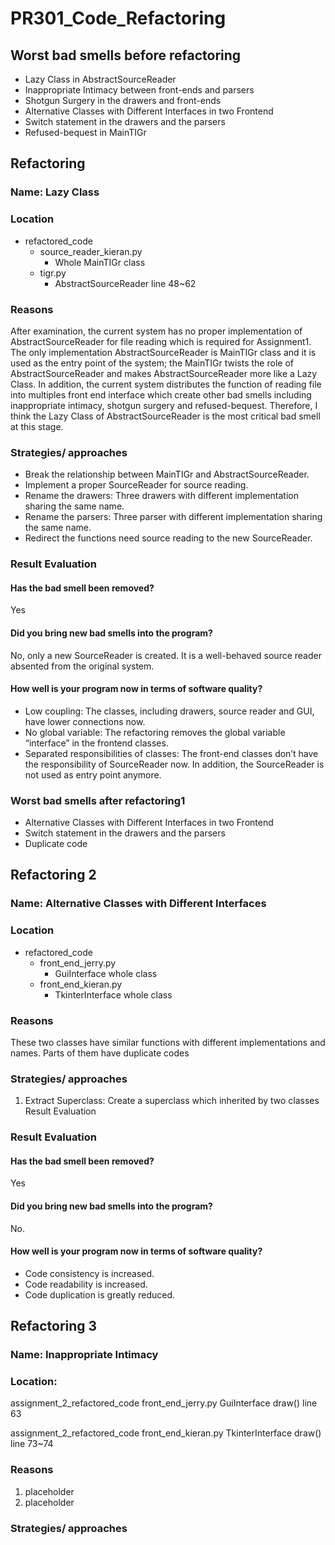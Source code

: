 # PR301_Code_Refactoring
## Worst bad smells before refactoring
- Lazy Class in AbstractSourceReader
- Inappropriate Intimacy between front-ends and parsers
- Shotgun Surgery in the drawers and front-ends
- Alternative Classes with Different Interfaces in two Frontend
- Switch statement in the drawers and the parsers
- Refused-bequest in MainTIGr


## Refactoring 
### Name: Lazy Class 
### Location
- refactored_code
   - source_reader_kieran.py 
        - Whole MainTIGr class
   - tigr.py
        - AbstractSourceReader line 48~62

### Reasons
After examination, the current system has no proper implementation of AbstractSourceReader for file reading which is required for Assignment1. The only implementation AbstractSourceReader is MainTIGr class and it is used as the entry point of the system; the MainTIGr twists the role of AbstractSourceReader and makes AbstractSourceReader more like a Lazy Class. In addition, the current system distributes the function of reading file into multiples front end interface which create other bad smells including inappropriate intimacy, shotgun surgery and refused-bequest. Therefore, I think the Lazy Class of AbstractSourceReader is the most critical bad smell at this stage.
### Strategies/ approaches
- Break the relationship between MainTIGr and AbstractSourceReader.
- Implement a proper SourceReader for source reading.
- Rename the drawers: Three drawers with different implementation sharing the same name.
- Rename the parsers: Three parser with different implementation sharing the same name.
- Redirect the functions need source reading to the new SourceReader.
### Result Evaluation
#### Has the bad smell been removed?
Yes
#### Did you bring new bad smells into the program?
No, only a new SourceReader is created. It is a well-behaved source reader absented from the original system.
#### How well is your program now in terms of software quality?
- Low coupling: The classes, including drawers, source reader and GUI, have lower connections now.
- No global variable: The refactoring removes the global variable “interface” in the frontend classes.
- Separated responsibilities of classes: The front-end classes don’t have the responsibility of SourceReader now. In addition, the SourceReader is not used as entry point anymore.
### Worst bad smells after refactoring1
- Alternative Classes with Different Interfaces in two Frontend
- Switch statement in the drawers and the parsers
- Duplicate code




## Refactoring 2
### Name: Alternative Classes with Different Interfaces
### Location
- refactored_code
    - front_end_jerry.py
        - GuiInterface whole class
    - front_end_kieran.py 
        - TkinterInterface whole class

### Reasons
These two classes have similar functions with different implementations and names. Parts of them have duplicate codes
### Strategies/ approaches
1. Extract Superclass: Create a superclass which inherited by two classes
Result Evaluation
### Result Evaluation
#### Has the bad smell been removed?
Yes
#### Did you bring new bad smells into the program?
No. 
#### How well is your program now in terms of software quality?
- Code consistency is increased. 
- Code readability is increased.
- Code duplication is greatly reduced.




## Refactoring 3
### Name: Inappropriate Intimacy
### Location: 
assignment_2_refactored_code
    front_end_jerry.py
        GuiInterface
            draw() line 63
            
assignment_2_refactored_code
    front_end_kieran.py
        TkinterInterface
            draw() line 73~74
### Reasons
1. placeholder
2. placeholder
### Strategies/ approaches